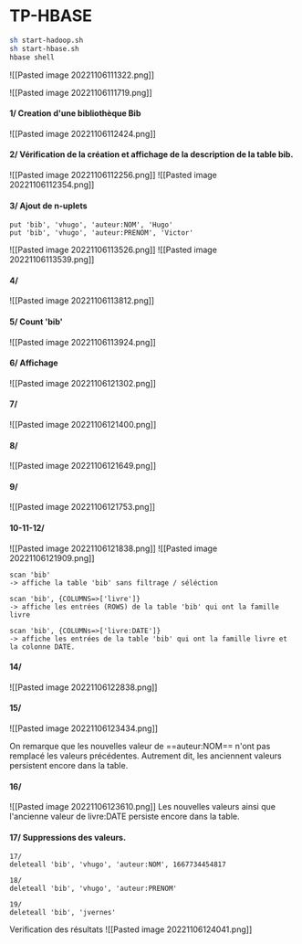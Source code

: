 # TP-HBASE

```bash
sh start-hadoop.sh
sh start-hbase.sh
hbase shell
```
![[Pasted image 20221106111322.png]]

![[Pasted image 20221106111719.png]]

#### 1/ Creation d'une bibliothèque Bib
![[Pasted image 20221106112424.png]]

#### 2/ Vérification de la création et affichage de la description de la table bib.
![[Pasted image 20221106112256.png]]
![[Pasted image 20221106112354.png]]

#### 3/ Ajout de n-uplets
```cql
put 'bib', 'vhugo', 'auteur:NOM', 'Hugo'
put 'bib', 'vhugo', 'auteur:PRENOM', 'Victor'
```
![[Pasted image 20221106113526.png]]
![[Pasted image 20221106113539.png]]

#### 4/
![[Pasted image 20221106113812.png]]

#### 5/ Count 'bib'
![[Pasted image 20221106113924.png]]

#### 6/ Affichage

![[Pasted image 20221106121302.png]]

#### 7/
![[Pasted image 20221106121400.png]]

#### 8/
![[Pasted image 20221106121649.png]]

#### 9/
![[Pasted image 20221106121753.png]]

#### 10-11-12/
![[Pasted image 20221106121838.png]]
![[Pasted image 20221106121909.png]]
```text
scan 'bib'
-> affiche la table 'bib' sans filtrage / séléction

scan 'bib', {COLUMNS=>['livre']} 
-> affiche les entrées (ROWS) de la table 'bib' qui ont la famille livre

scan 'bib', {COLUMNs=>['livre:DATE']}
-> affiche les entrées de la table 'bib' qui ont la famille livre et la colonne DATE.
```

#### 14/ 
![[Pasted image 20221106122838.png]]

#### 15/
![[Pasted image 20221106123434.png]]

On remarque que les nouvelles valeur de ==auteur:NOM== n'ont pas remplacé les valeurs précédentes. Autrement dit, les anciennent valeurs persistent encore dans la table.

#### 16/
![[Pasted image 20221106123610.png]]
Les nouvelles valeurs ainsi que l'ancienne valeur de livre:DATE persiste encore dans la table. 

#### 17/ Suppressions des valeurs.
```
17/
deleteall 'bib', 'vhugo', 'auteur:NOM', 1667734454817

18/
deleteall 'bib', 'vhugo', 'auteur:PRENOM'

19/
deleteall 'bib', 'jvernes'
```

Verification des résultats
![[Pasted image 20221106124041.png]]
